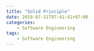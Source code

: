 ```yaml
---
title: "Solid Principle"
date: 2019-07-31T07:41:41+07:00
categories:
    - Software Engineering
tags:
    - Software Engineering
---
```

